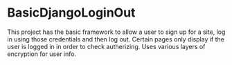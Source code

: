 # BasicDjangoLoginOut


This project has the basic framework to allow a user to sign up for a site, log in using those credentials and then log out. Certain pages only display if the user is logged in in order to check autherizing.
Uses various layers of encryption for user info.
